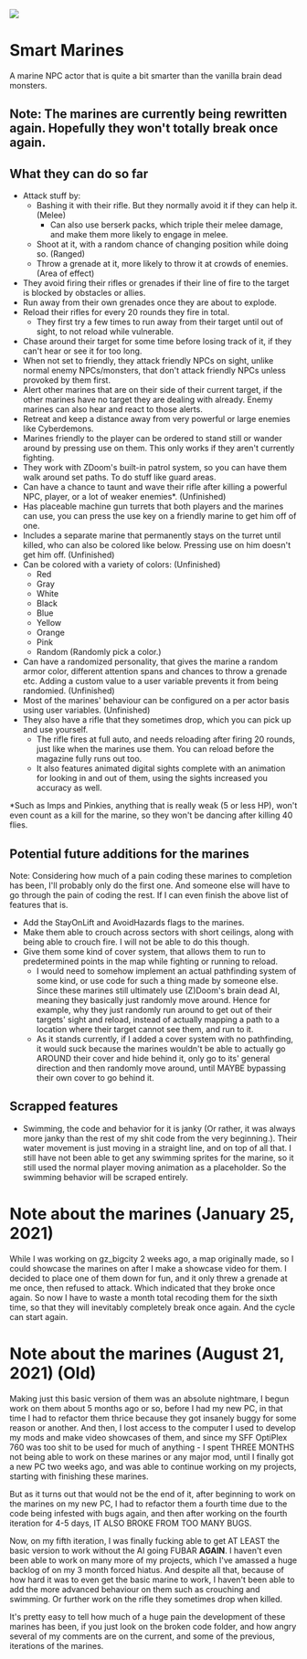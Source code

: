 ![](https://i.imgur.com/phgBzq8.png)

# Smart Marines

A marine NPC actor that is quite a bit smarter than the vanilla brain dead monsters.

## Note: The marines are currently being rewritten again. Hopefully they won't totally break once again.

## What they can do so far

- Attack stuff by:
  - Bashing it with their rifle. But they normally avoid it if they can help it. (Melee)
	- Can also use berserk packs, which triple their melee damage, and make them more likely to engage in melee.
  - Shoot at it, with a random chance of changing position while doing so. (Ranged)
  - Throw a grenade at it, more likely to throw it at crowds of enemies. (Area of effect)
- They avoid firing their rifles or grenades if their line of fire to the target is blocked by obstacles or allies.
- Run away from their own grenades once they are about to explode.
- Reload their rifles for every 20 rounds they fire in total.
  - They first try a few times to run away from their target until out of sight, to not reload while vulnerable.
- Chase around their target for some time before losing track of it, if they can't hear or see it for too long.
- When not set to friendly, they attack friendly NPCs on sight, unlike normal enemy NPCs/monsters, that don't attack friendly NPCs unless provoked by them first.
- Alert other marines that are on their side of their current target, if the other marines have no target they are dealing with already. Enemy marines can also hear and react to those alerts.
- Retreat and keep a distance away from very powerful or large enemies like Cyberdemons.
- Marines friendly to the player can be ordered to stand still or wander around by pressing use on them. This only works if they aren't currently fighting.
- They work with ZDoom's built-in patrol system, so you can have them walk around set paths. To do stuff like guard areas.
- Can have a chance to taunt and wave their rifle after killing a powerful NPC, player, or a lot of weaker enemies*. (Unfinished)
- Has placeable machine gun turrets that both players and the marines can use, you can press the use key on a friendly marine to get him off of one.
- Includes a separate marine that permanently stays on the turret until killed, who can also be colored like below. Pressing use on him doesn't get him off. (Unfinished)
- Can be colored with a variety of colors:  (Unfinished)
  - Red
  - Gray
  - White
  - Black
  - Blue
  - Yellow
  - Orange
  - Pink
  - Random (Randomly pick a color.)
- Can have a randomized personality, that gives the marine a random armor color, different attention spans and chances to throw a grenade etc. Adding a custom value to a user variable prevents it from being randomied. (Unfinished)
- Most of the marines' behaviour can be configured on a per actor basis using user variables. (Unfinished)
- They also have a rifle that they sometimes drop, which you can pick up and use yourself.
  - The rifle fires at full auto, and needs reloading after firing 20 rounds, just like when the marines use them. You can reload before the magazine fully runs out too.
  - It also features animated digital sights complete with an animation for looking in and out of them, using the sights increased you accuracy as well.

*Such as Imps and Pinkies, anything that is really weak (5 or less HP), won't even count as a kill for the marine, so they won't be dancing after killing 40 flies.

## Potential future additions for the marines
Note: Considering how much of a pain coding these marines to completion has been, I'll probably only do the first one. And someone else will have to go through the pain of coding the rest. If I can even finish the above list of features that is.

- Add the StayOnLift and AvoidHazards flags to the marines.
- Make them able to crouch across sectors with short ceilings, along with being able to crouch fire. I will not be able to do this though.
- Give them some kind of cover system, that allows them to run to predetermined points in the map while fighting or running to reload.
  - I would need to somehow implement an actual pathfinding system of some kind, or use code for such a thing made by someone else. Since these marines still ultimately use (Z)Doom's brain dead AI, meaning they basically just randomly move around. Hence for example, why they just randomly run around to get out of their targets' sight and reload, instead of actually mapping a path to a location where their target cannot see them, and run to it.
  - As it stands currently, if I added a cover system with no pathfinding, it would suck because the marines wouldn't be able to actually go AROUND their cover and hide behind it, only go to its' general direction and then randomly move around, until MAYBE bypassing their own cover to go behind it.

## Scrapped features

- Swimming, the code and behavior for it is janky (Or rather, it was always more janky than the rest of my shit code from the very beginning.). Their water movement is just moving in a straight line, and on top of all that. I still have not been able to get any swimming sprites for the marine, so it still used the normal player moving animation as a placeholder. So the swimming behavior will be scraped entirely.

# Note about the marines (January 25, 2021)

While I was working on gz_bigcity 2 weeks ago, a map originally made, so I could showcase the marines on after I make a showcase video for them. I decided to place one of them down for fun, and it only threw a grenade at me once, then refused to attack. Which indicated that they broke once again. So now I have to waste a month total recoding them for the sixth time, so that they will inevitably completely break once again. And the cycle can start again.

# Note about the marines (August 21, 2021) (Old)

Making just this basic version of them was an absolute nightmare, I begun work on them about 5 months ago or so, before I had my new PC, in that time I had to refactor them thrice because they got insanely buggy for some reason or another. And then, I lost access to the computer I used to develop my mods and make video showcases of them, and since my SFF OptiPlex 760 was too shit to be used for much of anything - I spent THREE MONTHS not being able to work on these marines or any major mod, until I finally got a new PC two weeks ago, and was able to continue working on my projects, starting with finishing these marines.

But as it turns out that would not be the end of it, after beginning to work on the marines on my new PC, I had to refactor them a fourth time due to the code being infested with bugs again, and then after working on the fourth iteration for 4-5 days, IT ALSO BROKE FROM TOO MANY BUGS.

Now, on my fifth iteration, I was finally fucking able to get AT LEAST the basic version to work without the AI going FUBAR **AGAIN**. I haven't even been able to work on many more of my projects, which I've amassed a huge backlog of on my 3 month forced hiatus. And despite all that, because of how hard it was to even get the basic marine to work, I haven't been able to add the more advanced behaviour on them such as crouching and swimming. Or further work on the rifle they sometimes drop when killed.

It's pretty easy to tell how much of a huge pain the development of these marines has been, if you just look on the broken code folder, and how angry several of my comments are on the current, and some of the previous, iterations of the marines.
